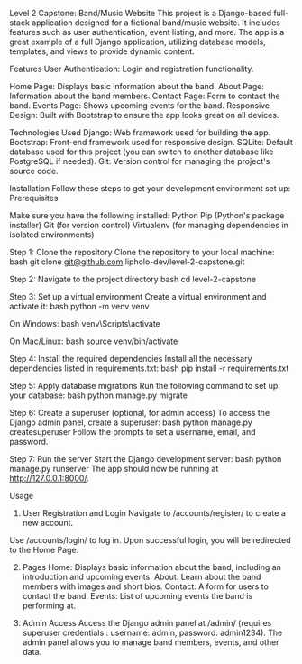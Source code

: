 Level 2 Capstone: Band/Music Website
This project is a Django-based full-stack application designed for a fictional band/music website. It includes features such as user authentication, event listing, and more. The app is a great example of a full Django application, utilizing database models, templates, and views to provide dynamic content.

Features
User Authentication: Login and registration functionality.

Home Page: Displays basic information about the band.
About Page: Information about the band members.
Contact Page: Form to contact the band.
Events Page: Shows upcoming events for the band.
Responsive Design: Built with Bootstrap to ensure the app looks great on all devices.

Technologies Used
Django: Web framework used for building the app.
Bootstrap: Front-end framework used for responsive design.
SQLite: Default database used for this project (you can switch to another database like PostgreSQL if needed).
Git: Version control for managing the project's source code.

Installation
Follow these steps to get your development environment set up:
Prerequisites

Make sure you have the following installed:
Python
Pip (Python's package installer)
Git (for version control)
Virtualenv (for managing dependencies in isolated environments)

Step 1: Clone the repository
Clone the repository to your local machine:
bash
git clone git@github.com:lipholo-dev/level-2-capstone.git

Step 2: Navigate to the project directory
bash
cd level-2-capstone

Step 3: Set up a virtual environment
Create a virtual environment and activate it:
bash
python -m venv venv

On Windows:
bash
venv\Scripts\activate

On Mac/Linux:
bash
source venv/bin/activate

Step 4: Install the required dependencies
Install all the necessary dependencies listed in requirements.txt:
bash
pip install -r requirements.txt

Step 5: Apply database migrations
Run the following command to set up your database:
bash
python manage.py migrate

Step 6: Create a superuser (optional, for admin access)
To access the Django admin panel, create a superuser:
bash
python manage.py createsuperuser
Follow the prompts to set a username, email, and password.

Step 7: Run the server
Start the Django development server:
bash
python manage.py runserver
The app should now be running at http://127.0.0.1:8000/.

Usage
1. User Registration and Login
Navigate to /accounts/register/ to create a new account.

Use /accounts/login/ to log in.
Upon successful login, you will be redirected to the Home Page.

2. Pages
Home: Displays basic information about the band, including an introduction and upcoming events.
About: Learn about the band members with images and short bios.
Contact: A form for users to contact the band.
Events: List of upcoming events the band is performing at.

3. Admin Access
Access the Django admin panel at /admin/ (requires superuser credentials : username: admin, password: admin1234).
The admin panel allows you to manage band members, events, and other data.
